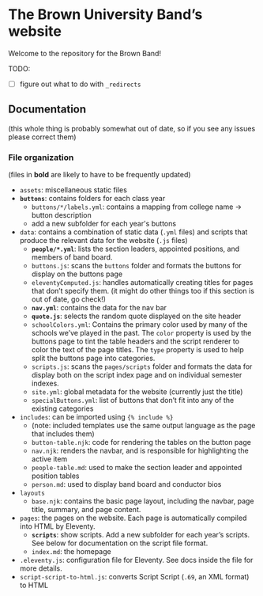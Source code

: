 # The Brown University Band’s website

Welcome to the repository for the Brown Band!

TODO:

- [ ] figure out what to do with `_redirects`

## Documentation

(this whole thing is probably somewhat out of date, so if you see any issues please correct them)

### File organization

(files in **bold** are likely to have to be frequently updated)

- `assets`: miscellaneous static files
- **`buttons`**: contains folders for each class year
  - `buttons/*/labels.yml`: contains a mapping from college name → button description
  - add a new subfolder for each year's buttons
- `data`: contains a combination of static data (`.yml` files) and scripts that produce the relevant data for the website (`.js` files)
  - **`people/*.yml`**: lists the section leaders, appointed positions, and members of band board.
  - `buttons.js`: scans the `buttons` folder and formats the buttons for display on the buttons page
  - `eleventyComputed.js`: handles automatically creating titles for pages that don’t specify them. (it might do other things too if this section is out of date, go check!)
  - **`nav.yml`**: contains the data for the nav bar
  - **`quote.js`**: selects the random quote displayed on the site header
  - `schoolColors.yml`: Contains the primary color used by many of the schools we’ve played in the past. The `color` property is used by the buttons page to tint the table headers and the script renderer to color the text of the page titles. The `type` property is used to help split the buttons page into categories.
  - `scripts.js`: scans the `pages/scripts` folder and formats the data for display both on the script index page and on individual semester indexes.
  - `site.yml`: global metadata for the website (currently just the title)
  - `specialButtons.yml`: list of buttons that don’t fit into any of the existing categories
- `includes`: can be imported using `{% include %}`
  - (note: included templates use the same output language as the page that includes them)
  - `button-table.njk`: code for rendering the tables on the button page
  - `nav.njk`: renders the navbar, and is responsible for highlighting the active item
  - `people-table.md`: used to make the section leader and appointed position tables
  - `person.md`: used to display band board and conductor bios
- `layouts`
  - `base.njk`: contains the basic page layout, including the navbar, page title, summary, and page content.
- `pages`: the pages on the website. Each page is automatically compiled into HTML by Eleventy.
  - **`scripts`**: show scripts. Add a new subfolder for each year’s scripts. See below for documentation on the script file format.
  - `index.md`: the homepage
- `.eleventy.js`: configuration file for Eleventy. See docs inside the file for more details.
- `script-script-to-html.js`: converts Script Script (`.69`, an XML format) to HTML
